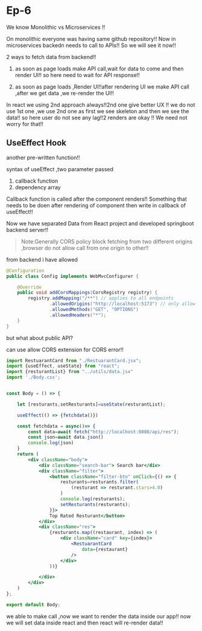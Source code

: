 # Ep-6

We know Monolithic vs Microservices !!

On monolithic everyone was having same github repository!! Now in microservices backedn needs to call to APIs!! So we will see it now!!

2 ways to fetch data from backend!!

1. as soon as page loads make API call,wait for data to come and then render UI!! so here need to wait for API response!!

2. as soon as page loads ,Render UI!!after rendering UI we make API call ,after we get data ,we re-render the UI!!

In react we using 2nd approach always!!2nd one give better UX !! we do not use 1st one ,we use 2nd one as first we see skeleton and then we see the data!! so here user do not see any lag!!2 renders are okay !! We need not worry for that!!

## UseEffect Hook

another pre-written function!!

syntax of useEffect ,two parameter passed 

1. callback function
2. dependency array

Callback function is called after the component renders!! Something that needs to be doen after rendering of component then write in callback of useEffect!!

Now we have separated Data from React project and developed springboot backend server!!

>Note:Generally CORS policy block fetching from two different origins ,browser do not allow call from one origin to other!!

from backend i have allowed 

```java
@Configuration
public class Config implements WebMvcConfigurer {

    @Override
    public void addCorsMappings(CorsRegistry registry) {
        registry.addMapping("/**") // applies to all endpoints
                .allowedOrigins("http://localhost:5173") // only allow Vite dev server
                .allowedMethods("GET", "OPTIONS")
                .allowedHeaders("*");
    }
}


```

but what about public API?

can use allow CORS extension for CORS error!!

```jsx
import RestuarantCard from "./RestuarantCard.jsx";
import {useEffect, useState} from "react";
import {resturantList} from "../utils/data.jsx"
import './Body.css';


const Body = () => {

    let [resturants,setResturants]=useState(resturantList);

    useEffect(() => {fetchdata()})

    const fetchdata = async()=> {
        const data=await fetch("http://localhost:8080/api/res");
        const json=await data.json()
        console.log(json)
    }
    return (
        <div className="body">
            <div className="search-bar"> Search bar</div>
            <div className="filter">
                <button className="filter-btn" onClick={() => {
                    resturants=resturants.filter(
                        (resturant => resturant.stars>4.0)
                    )
                    console.log(resturants);
                    setResturants(resturants);
                }}>
                Top Rated Resturant</button>
            </div>
            <div className="res">
                {resturants.map((restaurant, index) => (
                    <div className="card" key={index}>
                        <RestuarantCard
                            data={restaurant}
                        />
                    </div>
                ))}

            </div>
        </div>
    )
};

export default Body;

```
we able to make call ,now we want to render the data inside our app!! now we will set data inside react and then react will re-render data!!
